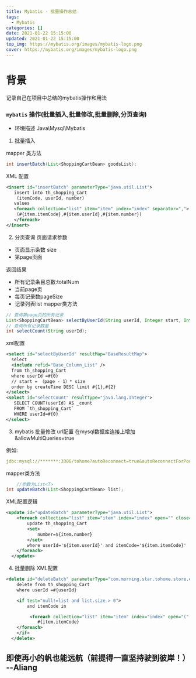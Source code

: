 ```yaml
---
title: Mybatis - 批量操作总结
tags:
  - Mybatis
categories: []
date: 2021-01-22 15:15:00
updated: 2021-01-22 15:15:00
top_img: https://mybatis.org/images/mybatis-logo.png
cover: https://mybatis.org/images/mybatis-logo.png
---
```


# 背景
记录自己在项目中总结的mybatis操作和用法
### `mybatis` 操作(批量插入,批量修改,批量删除,分页查询)
- 环境描述 Java\Mysql\Mybatis

1. 批量插入

mapper 类方法
```java
int insertBatch(List<ShoppingCartBean> goodsList);
```
XML 配置
```xml
<insert id="insertBatch" parameterType="java.util.List">
   insert into th_shopping_Cart 
    (itemCode, userId, number)
   values
   <foreach collection="list" item="item" index="index" separator=",">
    (#{item.itemCode},#{item.userId},#{item.number})
   </foreach>
</insert>
```
2. 分页查询
页面请求参数
- 页面显示条数 size
- 第page页面

返回结果
- 所有记录条目总数:totalNum
- 当前page页
- 每页记录数pageSize
- 记录列表list
mapper类方法

```java
// 查询第page页的所有记录
List<ShoppingCartBean> selectByUserId(String userId, Integer start, Integer size);
// 查询所有记录数量
int selectCount(String userId);
```
xml配置 
  ```xml
  <select id="selectByUserId" resultMap="BaseResultMap">
    select 
    <include refid="Base_Column_List" />
    from th_shopping_Cart
    where userId =#{0}
    // start = （page - 1）* size 
    order by createTime DESC limit #{1},#{2}
  </select>
  <select id="selectCount" resultType="java.lang.Integer">
     SELECT COUNT(userId) AS _count 
     FROM `th_shopping_Cart`
     WHERE userId=#{0} 
  </select>
  ```
3. mybatis 批量修改
url配置
在mysql数据库连接上增加 &allowMultiQueries=true

例如:
```yml
jdbc:mysql://*******:3306/tohome?autoReconnect=true&autoReconnectForPools=true&interactiveClient=true&useUnicode=true&characterEncoding=UTF-8&allowMultiQueries=true
```
mapper类方法
```java
    //参数为List<T>
int updateBatch(List<ShoppingCartBean> list);
```
XML配置逻辑
```xml
<update id="updateBatch" parameterType="java.util.List">
    <foreach collection="list" item="item" index="index" open="" close="" separator=";">
        update th_shopping_Cart 
        <set>
            number=${item.number}
        </set>
        where userId='${item.userId}' and itemCode='${item.itemCode}'
    </foreach>
  </update>
  ```
4. 批量删除
XML配置
```xml
<delete id="deleteBatch" parameterType="com.morning.star.tohome.store.entity.ShoppingItems">
    delete from th_shopping_Cart
    where userId =#{userId}

    <if test="null!=list and list.size > 0">
        and itemCode in

         <foreach collection="list" item="item" index="index" open="(" close=")" separator=",">
            #{item.itemCode}
    </foreach>
    </if>
  </delete>
  ```
## 即使再小的帆也能远航（前提得一直坚持驶到彼岸！） --Aliang